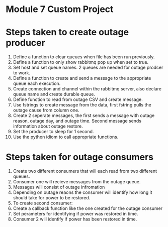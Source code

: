 # Module 7 Custom Project
# Steps taken to create outage producer
1. Define a function to clear queues when file has been run previously. 
2. Define a function to only show rabbitmq pop up when set to true. 
3. Set host and set queue names. 2 queues are needed for outage prodcer to work. 
4. Define a function to create and send a message to the appropriate queue each execution. 
5. Create connection and channel within the rabbitmq server, also declare queue name and create durable queue. 
6. Define function to read from outage CSV and create message.
7. Use fstrings to create message from the data, first fstring pulls the outage cause from column one. 
8. Create 2 seperate messages, the first sends a message with outage reason, outage day, and outage time. Second message sends information about outage restore.
9. Set the producer to sleep for 1 second. 
10. Use the python idiom to call appropriate functions. 
# Steps taken for outage consumers
1. Create two different consumers that will each read from two different queues.
2. Consumer one will recieve messages from the outage queue. 
3. Messages will consist of outage infromation
4. Depending on outage reaons the consumer will identify how long it should take for power to be restored. 
5. To create second consumer:
7. Create a callback function like the one created for the outage consumer
8. Set perameters for identifying if power was restored in time.
9. Consumer 2 will identify if power has been restored in time. 